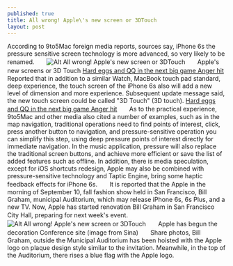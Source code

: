 ```yaml
---
published: true
title: All wrong! Apple\'s new screen or 3DTouch
layout: post
---
```

According to 9to5Mac foreign media reports, sources say, iPhone 6s the pressure sensitive screen technology is more advanced, so very likely to be renamed.　　![Alt All wrong! Apple\'s new screen or 3DTouch](https://c2.staticflickr.com/2/1523/25176993231_cba7b311c0.jpg)　　Apple\'s new screens or 3D Touch [Hard eggs and QQ in the next big game Anger hit](http://www.everweek.com/blog/2016/02/hard-eggs-and-qq-in-the-next-big-game-anger-hit-2-7-trillion-of-future-iot/)　　Reported that in addition to a similar Watch, MacBook touch pad standard, deep experience, the touch screen of the iPhone 6s also will add a new level of dimension and more experience. Subsequent update message said, the new touch screen could be called \"3D Touch\" (3D touch). [Hard eggs and QQ in the next big game Anger hit](http://www.everweek.com/blog/2016/02/hard-eggs-and-qq-in-the-next-big-game-anger-hit-2-7-trillion-of-future-iot/)　　As to the practical experience, 9to5Mac and other media also cited a number of examples, such as in the map navigation, traditional operations need to find points of interest, click, press another button to navigation, and pressure-sensitive operation you can simplify this step, using deep pressure points of interest directly for immediate navigation. In the music application, pressure will also replace the traditional screen buttons, and achieve more efficient or save the list of added features such as offline. In addition, there is media speculation, except for iOS shortcuts redesign, Apple may also be combined with pressure-sensitive technology and Taptic Engine, bring some haptic feedback effects for iPhone 6s.　　It is reported that the Apple in the morning of September 10, fall fashion show held in San Francisco, Bill Graham, municipal Auditorium, which may release iPhone 6s, 6s Plus, and a new TV. Now, Apple has started renovation Bill Graham in San Francisco City Hall, preparing for next week\'s event.　　![Alt All wrong! Apple\'s new screen or 3DTouch](https://c2.staticflickr.com/2/1639/24974549410_90f71fd3f2.jpg)　　Apple has begun the decoration Conference site (image from Sina)　　Share photos, Bill Graham, outside the Municipal Auditorium has been hoisted with the Apple logo on plaque design style similar to the invitation. Meanwhile, in the top of the Auditorium, there rises a blue flag with the Apple logo.
